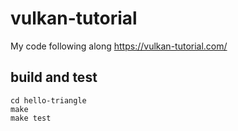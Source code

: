 # vulkan-tutorial

My code following along https://vulkan-tutorial.com/

## build and test

```
cd hello-triangle
make
make test
```
